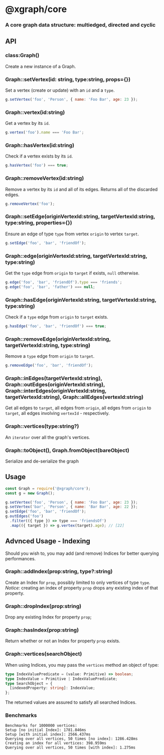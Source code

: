 # @xgraph/core

### A core graph data structure: multiedged, directed and cyclic

## API

### class:Graph()

Create a new instance of a Graph.

### Graph::setVertex(id: string, type:string, props={})

Set a vertex (create or update) with an `id` and a `type`.

```js
g.setVertex('foo', 'Person', { name: 'Foo Bar', age: 23 });
```

### Graph::vertex(id:string)

Get a vertex by its `id`.

```js
g.vertex('foo').name === 'Foo Bar';
```

### Graph::hasVertex(id:string)

Check if a vertex exists by its `id`.

```js
g.hasVertex('foo') === true;
```

### Graph::removeVertex(id:string)

Remove a vertex by its `id` and all of its edges.
Returns all of the discarded edges.

```js
g.removeVertex('foo');
```

### Graph::setEdge(originVertexId:string, targetVertexId:string, type:string, properties={})

Ensure an edge of type `type` from vertex `origin` to vertex `target`.

```js
g.setEdge('foo', 'bar', 'friendOf');
```

### Graph::edge(originVertexId:string, targetVertexId:string, type:string)

Get the `type` edge from `origin` to `target` if exists, `null` otherwise.

```js
g.edge('foo', 'bar', 'friendOf').type === 'friends';
g.edge('foo', 'bar', 'father') === null;
```

### Graph::hasEdge(originVertexId:string, targetVertexId:string, type:string)

Check if a `type` edge from `origin` to `target` exists.

```js
g.hasEdge('foo', 'bar', 'friendOf') === true;
```

### Graph::removeEdge(originVertexId:string, targetVertexId:string, type:string)

Remove a `type` edge from `origin` to `target`.

```js
g.removeEdge('foo', 'bar', 'friendOf');
```

### Graph::inEdges(targetVertexId:string), Graph::outEdges(originVertexId:string), Graph::interEdges(originVertexId:string, targetVertexId:string), Graph::allEdges(vertexId:string)

Get all edges to `target`, all edges from `origin`, all edges from `origin` to `target`, all edges involving `vertexId` - respectively.

### Graph::vertices(type:string?)

An `iterator` over all the graph's vertices.

### Graph::toObject(), Graph.fromObject(bareObject)

Serialize and de-serialize the graph

## Usage

```js
const Graph = require('@xgraph/core');
const g = new Graph();

g.setVertex('foo', 'Person', { name: 'Foo Bar', age: 23 });
g.setVertex('bar', 'Person', { name: 'Bar Bar', age: 22 });
g.setEdge('foo', 'bar', 'friendOf');
g.outEdges('foo')
  .filter(({ type }) => type === 'friendsOf')
  .map(({ target }) => g.vertex(target).age); // [22]
```

## Advnced Usage - Indexing

Should you wish to, you may add (and remove) Indices for better querying performances.

### Graph::addIndex(prop:string, type?:string)

Create an Index for `prop`, possibly limited to only vertices of type `type`.
_Notice:_ creating an index of property `prop` drops any existing index of that property.

### Graph::dropIndex(prop:string)

Drop any existing Index for property `prop`;

### Graph::hasIndex(prop:string)

Return whether or not an Index for property `prop` exists.

### Graph::vertices(searchObject)

When using Indices, you may pass the `vertices` method an object of type:

```ts
type IndexValuePredicate = (value: Primitive) => boolean;
type IndexValue = Primitive | IndexValuePredicate;
type SearchObject = {
  [indexedProperty: string]: IndexValue;
};
```

The returned values are assured to satisfy all searched Indices.

### Benchmarks

```
Benchmarks for 1000000 vertices:
Setup [no initial Index]: 1781.846ms
Setup [with initial index]: 2566.437ms
Querying over all vertices, 50 times [no index]: 1286.428ms
Creating an index for all vertices: 398.959ms
Querying over all vertices, 50 times [with index]: 1.275ms
```
